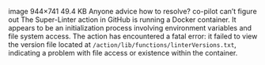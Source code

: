 image 944×741 49.4 KB Anyone advice how to resolve? co-pilot can’t figure out
The Super-Linter action in GitHub is running a Docker container. It appears to be an initialization process involving environment variables and file system access. The action has encountered a fatal error: it failed to view the version file located at `/action/lib/functions/linterVersions.txt`, indicating a problem with file access or existence within the container.

